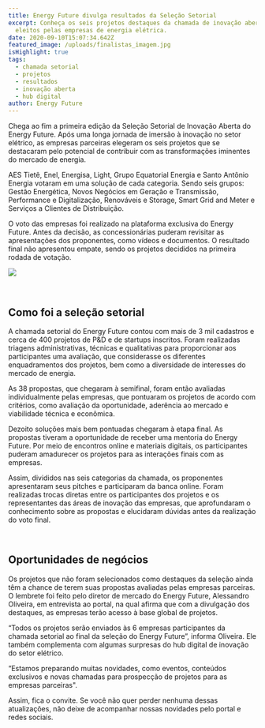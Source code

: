```yaml
---
title: Energy Future divulga resultados da Seleção Setorial
excerpt: Conheça os seis projetos destaques da chamada de inovação aberta
  eleitos pelas empresas de energia elétrica.
date: 2020-09-10T15:07:34.642Z
featured_image: /uploads/finalistas_imagem.jpg
isHighlight: true
tags:
  - chamada setorial
  - projetos
  - resultados
  - inovação aberta
  - hub digital
author: Energy Future
---
```

Chega ao fim a primeira edição da Seleção Setorial de Inovação Aberta do Energy Future. Após uma longa jornada de imersão à inovação no setor elétrico, as empresas parceiras elegeram os seis projetos que se destacaram pelo potencial de contribuir com as transformações iminentes do mercado de energia.

AES Tietê, Enel, Energisa, Light, Grupo Equatorial Energia e Santo Antônio Energia votaram em uma solução de cada categoria. Sendo seis grupos: Gestão Energética, Novos Negócios em Geração e Transmissão, Performance e Digitalização, Renováveis e Storage, Smart Grid and Meter e Serviços a Clientes de Distribuição.

O voto das empresas foi realizado na plataforma exclusiva do Energy Future. Antes da decisão, as concessionárias puderam revisitar as apresentações dos proponentes, como vídeos e documentos. O resultado final não apresentou empate, sendo os projetos decididos na primeira rodada de votação.

![](/uploads/finalistas.jpg)

<br>

## Como foi a seleção setorial

A chamada setorial do Energy Future contou com mais de 3 mil cadastros e cerca de 400 projetos de P&D e de startups inscritos. Foram realizadas triagens administrativas, técnicas e qualitativas para proporcionar aos participantes uma avaliação, que considerasse os diferentes enquadramentos dos projetos, bem como a diversidade de interesses do mercado de energia.

As 38 propostas, que chegaram à semifinal, foram então avaliadas individualmente pelas empresas, que pontuaram os projetos de acordo com critérios, como avaliação da oportunidade, aderência ao mercado e viabilidade técnica e econômica.

Dezoito soluções mais bem pontuadas chegaram à etapa final. As propostas tiveram a oportunidade de receber uma mentoria do Energy Future. Por meio de encontros online e materiais digitais, os participantes puderam amadurecer os projetos para as interações finais com as empresas.

Assim, divididos nas seis categorias da chamada, os proponentes apresentaram seus pitches e participaram da banca online. Foram realizadas trocas diretas entre os participantes dos projetos e os representantes das áreas de inovação das empresas, que aprofundaram o conhecimento sobre as propostas e elucidaram dúvidas antes da realização do voto final.

<br>

## Oportunidades de negócios

Os projetos que não foram selecionados como destaques da seleção ainda têm a chance de terem suas propostas avaliadas pelas empresas parceiras. O lembrete foi feito pelo diretor de mercado do Energy Future, Alessandro Oliveira, em entrevista ao portal, na qual afirma que com a divulgação dos destaques, as empresas terão acesso à base global de projetos.

“Todos os projetos serão enviados às 6 empresas participantes da chamada setorial ao final da seleção do Energy Future”, informa Oliveira. Ele também complementa com algumas surpresas do hub digital de inovação do setor elétrico.

“Estamos preparando muitas novidades, como eventos, conteúdos exclusivos e novas chamadas para prospecção de projetos para as empresas parceiras".

Assim, fica o convite. Se você não quer perder nenhuma dessas atualizações, não deixe de acompanhar nossas novidades pelo portal e redes sociais.